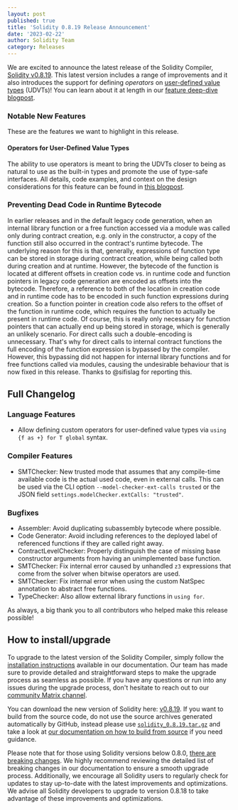```yaml
---
layout: post
published: true
title: 'Solidity 0.8.19 Release Announcement'
date: '2023-02-22'
author: Solidity Team
category: Releases
---
```


We are excited to announce the latest release of the Solidity Compiler,
[Solidity v0.8.19](https://github.com/ethereum/solidity/releases/tag/v0.8.19).
This latest version includes a range of improvements and it also introduces the
support for defining _operators_ on
[user-defined value types](https://docs.soliditylang.org/en/latest/types.html#user-defined-value-types)
(UDVTs)! You can learn about it at length in our
[feature deep-dive blogpost](https://blog.soliditylang.org/2023/02/22/user-defined-operators).

### Notable New Features

These are the features we want to highlight in this release.

#### Operators for User-Defined Value Types

The ability to use operators is meant to bring the UDVTs closer to being as
natural to use as the built-in types and promote the use of type-safe
interfaces. All details, code examples, and context on the design considerations
for this feature can be found in
[this blogpost](https://blog.soliditylang.org/2023/02/22/user-defined-operators).

### Preventing Dead Code in Runtime Bytecode

In earlier releases and in the default legacy code generation, when an internal
library function or a free function accessed via a module was called only during
contract creation, e.g. only in the constructor, a copy of the function still
also occurred in the contract's runtime bytecode. The underlying reason for this
is that, generally, expressions of function type can be stored in storage during
contract creation, while being called both during creation and at runtime.
However, the bytecode of the function is located at different offsets in
creation code vs. in runtime code and function pointers in legacy code
generation are encoded as offsets into the bytecode. Therefore, a reference to
both of the location in creation code and in runtime code has to be encoded in
such function expressions during creation. So a function pointer in creation
code also refers to the offset of the function in runtime code, which requires
the function to actually be present in runtime code. Of course, this is really
only necessary for function pointers that can actually end up being stored in
storage, which is generally an unlikely scenario. For direct calls such a
double-encoding is unnecessary. That's why for direct calls to internal contract
functions the full encoding of the function expression is bypassed by the
compiler. However, this bypassing did not happen for internal library functions
and for free functions called via modules, causing the undesirable behaviour
that is now fixed in this release. Thanks to @sifislag for reporting this.

## Full Changelog

### Language Features

- Allow defining custom operators for user-defined value types via
  `using {f as +} for T global` syntax.

### Compiler Features

- SMTChecker: New trusted mode that assumes that any compile-time available code
  is the actual used code, even in external calls. This can be used via the CLI
  option `--model-checker-ext-calls trusted` or the JSON field
  `settings.modelChecker.extCalls: "trusted"`.

### Bugfixes

- Assembler: Avoid duplicating subassembly bytecode where possible.
- Code Generator: Avoid including references to the deployed label of referenced
  functions if they are called right away.
- ContractLevelChecker: Properly distinguish the case of missing base
  constructor arguments from having an unimplemented base function.
- SMTChecker: Fix internal error caused by unhandled `z3` expressions that come
  from the solver when bitwise operators are used.
- SMTChecker: Fix internal error when using the custom NatSpec annotation to
  abstract free functions.
- TypeChecker: Also allow external library functions in `using for`.

As always, a big thank you to all contributors who helped make this release
possible!

## How to install/upgrade

To upgrade to the latest version of the Solidity Compiler, simply follow the
[installation instructions](https://docs.soliditylang.org/en/v0.8.19/installing-solidity.html)
available in our documentation. Our team has made sure to provide detailed and
straightforward steps to make the upgrade process as seamless as possible. If
you have any questions or run into any issues during the upgrade process, don't
hesitate to reach out to our
[community Matrix channel](https://matrix.to/#/#ethereum_solidity:gitter.im).

You can download the new version of Solidity here:
[v0.8.19](https://github.com/ethereum/solidity/releases/tag/v0.8.19). If you
want to build from the source code, do not use the source archives generated
automatically by GitHub, instead please use
[`solidity_0.8.19.tar.gz`](https://github.com/ethereum/solidity/releases/download/v0.8.19/solidity_0.8.19.tar.gz)
and take a look at
[our documentation on how to build from source](https://docs.soliditylang.org/en/v0.8.19/installing-solidity.html#building-from-source)
if you need guidance.

Please note that for those using Solidity versions below 0.8.0,
[there are breaking changes](https://docs.soliditylang.org/en/v0.8.18/080-breaking-changes.html).
We highly recommend reviewing the detailed list of breaking changes in our
documentation to ensure a smooth upgrade process. Additionally, we encourage all
Solidity users to regularly check for updates to stay up-to-date with the latest
improvements and optimizations. We advise all Solidity developers to upgrade to
version 0.8.18 to take advantage of these improvements and optimizations.
